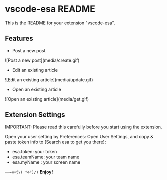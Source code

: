 # vscode-esa README

This is the README for your extension "vscode-esa".

## Features

- Post a new post

\!\[Post a new post\]\(media/create.gif\)

- Edit an existing article

\!\[Edit an existing article\]\(media/update.gif\)

- Open an existing article

\!\[Open an existing article\]\(media/get.gif\)

## Extension Settings

IMPORTANT: Please read this carefully before you start using the extension.

Open your user setting by Preferences: Open User Settings, and copy & paste token info to (Search esa to get you there):

- esa.token: your token
- esa.teamName: your team name
- esa.myName : your screen name

`──=≡=͟͟͞͞(\( ⁰⊖⁰)/)` **Enjoy!**